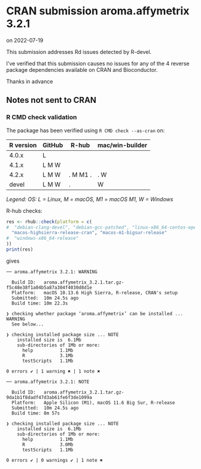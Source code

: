 # CRAN submission aroma.affymetrix 3.2.1

on 2022-07-19

This submission addresses Rd issues detected by R-devel.

I've verified that this submission causes no issues for any of the 4 reverse package dependencies available on CRAN and Bioconductor.

Thanks in advance


## Notes not sent to CRAN

### R CMD check validation

The package has been verified using `R CMD check --as-cran` on:

| R version     | GitHub | R-hub    | mac/win-builder |
| ------------- | ------ | -------- | --------------- |
| 4.0.x         | L      |          |                 |
| 4.1.x         | L M W  |          |                 |
| 4.2.x         | L M W  | . M M1 . |  . W            |
| devel         | L M W  | .        |    W            |

*Legend: OS: L = Linux, M = macOS, M1 = macOS M1, W = Windows*


R-hub checks:

```r
res <- rhub::check(platform = c(
#  "debian-clang-devel", "debian-gcc-patched", "linux-x86_64-centos-epel",
  "macos-highsierra-release-cran", "macos-m1-bigsur-release"
#  "windows-x86_64-release"
))
print(res)
```

gives

```
── aroma.affymetrix 3.2.1: WARNING

  Build ID:   aroma.affymetrix_3.2.1.tar.gz-f5c48e38f1a04b5a87a304f4030d8d1e
  Platform:   macOS 10.13.6 High Sierra, R-release, CRAN's setup
  Submitted:  10m 24.5s ago
  Build time: 10m 22.3s

❯ checking whether package ‘aroma.affymetrix’ can be installed ... WARNING
  See below...

❯ checking installed package size ... NOTE
    installed size is  6.1Mb
    sub-directories of 1Mb or more:
      help          1.1Mb
      R             3.1Mb
      testScripts   1.1Mb

0 errors ✔ | 1 warning ✖ | 1 note ✖

── aroma.affymetrix 3.2.1: NOTE

  Build ID:   aroma.affymetrix_3.2.1.tar.gz-9da1b1f8dadf47d3ab61fe6f3de1099a
  Platform:   Apple Silicon (M1), macOS 11.6 Big Sur, R-release
  Submitted:  10m 24.5s ago
  Build time: 8m 57s

❯ checking installed package size ... NOTE
    installed size is  6.1Mb
    sub-directories of 1Mb or more:
      help          1.1Mb
      R             3.0Mb
      testScripts   1.1Mb

0 errors ✔ | 0 warnings ✔ | 1 note ✖
```
